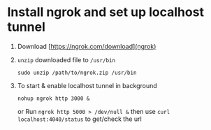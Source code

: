 # Install ngrok and set up localhost tunnel

1. Download [https://ngrok.com/download](ngrok)

2. `unzip` downloaded file to `/usr/bin`

    `sudo unzip /path/to/ngrok.zip /usr/bin`
    
3. To start & enable localhost tunnel in background
	
	`nohup ngrok http 3000 &` 
	
	or
	Run `ngrok http 5000 > /dev/null &` then use `curl localhost:4040/status` to get/check the url
